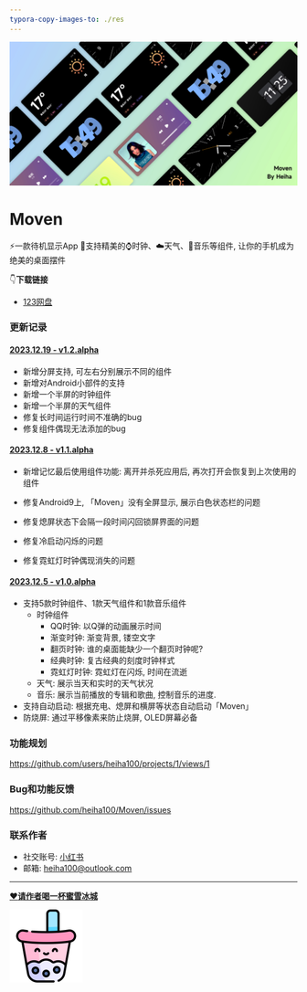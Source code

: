 ```yaml
---
typora-copy-images-to: ./res
---
```


![Frame 175_副本](res/header.jpg)

# Moven

⚡️一款待机显示App
🌈支持精美的⌚️时钟、☁️天气、🎵音乐等组件, 让你的手机成为绝美的桌面摆件

👇**下载链接**

- [123网盘](https://www.123pan.com/s/QXoajv-3meQH.html)

### 更新记录

#### [2023.12.19 - v1.2.alpha](https://www.123pan.com/s/QXoajv-3meQH.html)

- 新增分屏支持, 可左右分别展示不同的组件
- 新增对Android小部件的支持
- 新增一个半屏的时钟组件
- 新增一个半屏的天气组件
- 修复长时间运行时间不准确的bug
- 修复组件偶现无法添加的bug

#### [2023.12.8 - v1.1.alpha](https://www.123pan.com/s/QXoajv-PHeQH.html)

- 新增记忆最后使用组件功能: 离开并杀死应用后, 再次打开会恢复到上次使用的组件

- 修复Android9上, 「Moven」没有全屏显示, 展示白色状态栏的问题
- 修复熄屏状态下会隔一段时间闪回锁屏界面的问题
- 修复冷启动闪烁的问题
- 修复霓虹灯时钟偶现消失的问题

#### [2023.12.5 - v1.0.alpha](https://www.123pan.com/s/QXoajv-8heQH.html)

- 支持5款时钟组件、1款天气组件和1款音乐组件
  - 时钟组件
    - QQ时钟: 以Q弹的动画展示时间
    - 渐变时钟: 渐变背景, 镂空文字
    - 翻页时钟: 谁的桌面能缺少一个翻页时钟呢?
    - 经典时钟: 复古经典的刻度时钟样式
    - 霓虹灯时钟: 霓虹灯在闪烁, 时间在流逝
  - 天气: 展示当天和实时的天气状况
  - 音乐: 展示当前播放的专辑和歌曲, 控制音乐的进度.
- 支持自动启动: 根据充电、熄屏和横屏等状态自动启动「Moven」
- 防烧屏: 通过平移像素来防止烧屏, OLED屏幕必备

### 功能规划

https://github.com/users/heiha100/projects/1/views/1

### Bug和功能反馈

https://github.com/heiha100/Moven/issues

### 联系作者

- 社交账号: [小红书](https://www.xiaohongshu.com/user/profile/63d0ff6d000000002702bae1?xhsshare=WeixinSession&appuid=63d0ff6d000000002702bae1&apptime=1701765245)
- 邮箱: heiha100@outlook.com

------

[❤️**请作者喝一杯蜜雪冰城**](https://afdian.net/a/moven)

<img src="res/bubble-tea-1765417.png" alt="bubble-tea" style="zoom: 25%;" />



